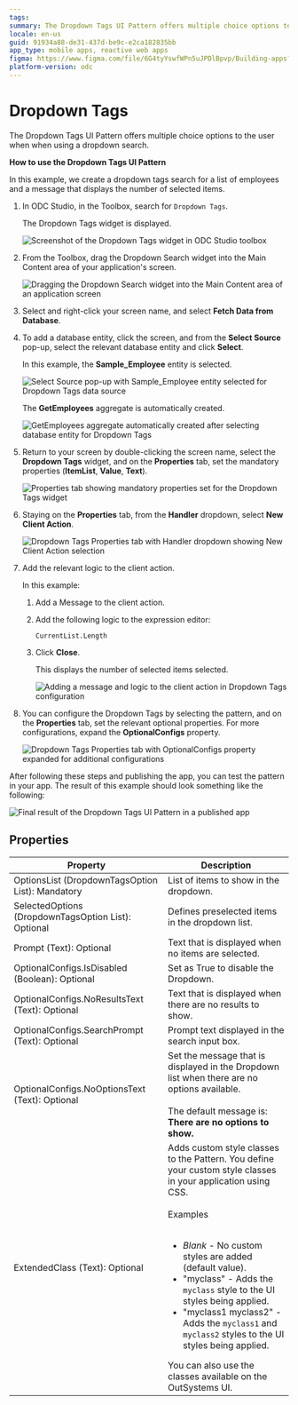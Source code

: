 ```yaml
---
tags:
summary: The Dropdown Tags UI Pattern offers multiple choice options to the user when using a dropdown search.
locale: en-us
guid: 91934a88-de31-437d-be9c-e2ca182835bb
app_type: mobile apps, reactive web apps
figma: https://www.figma.com/file/6G4tyYswfWPn5uJPDlBpvp/Building-apps?type=design&node-id=3203%3A15084&t=ZwHw8hXeFhwYsO5V-1
platform-version: odc
---
```

# Dropdown Tags

The Dropdown Tags UI Pattern offers multiple choice options to the user when when using a dropdown search.

**How to use the Dropdown Tags UI Pattern**

In this example, we create a dropdown tags search for a list of employees and a message that displays the number of selected items.

1. In ODC Studio, in the Toolbox, search for `Dropdown Tags`.

    The Dropdown Tags widget is displayed.

    ![Screenshot of the Dropdown Tags widget in ODC Studio toolbox](images/dropdowntags-widget-ss.png "Dropdown Tags Widget in ODC Studio")

1. From the Toolbox, drag the Dropdown Search widget into the Main Content area of your application's screen.

    ![Dragging the Dropdown Search widget into the Main Content area of an application screen](images/dropdowntags-drag-ss.png "Dragging Widget to Screen")

1. Select and right-click your screen name, and select **Fetch Data from Database**.

1. To add a database entity, click the screen, and from the **Select Source** pop-up, select the relevant database entity and click **Select**.

    In this example, the **Sample_Employee** entity is selected. 

    ![Select Source pop-up with Sample_Employee entity selected for Dropdown Tags data source](images/dropdowntags-source-ss.png "Selecting Database Entity")

    The **GetEmployees** aggregate is automatically created.

    ![GetEmployees aggregate automatically created after selecting database entity for Dropdown Tags](images/dropdowntags-aggregate-ss.png "Aggregate Automatically Created")

1. Return to your screen by double-clicking the screen name, select the **Dropdown Tags** widget, and on the **Properties** tab, set the mandatory properties (**ItemList**, **Value**, **Text**).

    ![Properties tab showing mandatory properties set for the Dropdown Tags widget](images/dropdowntags-mandprops-ss.png "Setting Mandatory Properties")

1. Staying on the **Properties** tab, from the **Handler** dropdown, select **New Client Action**.

    ![Dropdown Tags Properties tab with Handler dropdown showing New Client Action selection](images/dropdowntags-handler-ss.png "Creating New Client Action")

1. Add the relevant logic to the client action. 

    In this example:
    
    1. Add a Message to the client action.
    1. Add the following logic to the expression editor:

        `CurrentList.Length`

    1. Click **Close**. 
    
        This displays the number of selected items selected.

        ![Adding a message and logic to the client action in Dropdown Tags configuration](images/dropdowntags-message-ss.png "Adding Logic to Client Action")

1. You can configure the Dropdown Tags by selecting the pattern, and on the **Properties** tab, set the relevant optional properties. For more configurations, expand the **OptionalConfigs** property.

    ![Dropdown Tags Properties tab with OptionalConfigs property expanded for additional configurations](images/dropdowntags-properties-ss.png "Setting Optional Properties")

After following these steps and publishing the app, you can test the pattern in your app. The result of this example should look something like the following:

![Final result of the Dropdown Tags UI Pattern in a published app](images/dropdowntags-result.png "Dropdown Tags Result")

## Properties

| Property                                            | Description                                               |
|-----------------------------------------------------|-----------------------------------------------------------|
| OptionsList (DropdownTagsOption List): Mandatory    | List of items to show in the dropdown.                    |
| SelectedOptions (DropdownTagsOption List): Optional | Defines preselected items in the dropdown list.           |
| Prompt (Text): Optional                             | Text that is displayed when no items are selected.        |
| OptionalConfigs.IsDisabled (Boolean): Optional      | Set as True to disable the Dropdown.                      |
| OptionalConfigs.NoResultsText (Text): Optional      | Text that is displayed when there are no results to show. |
| OptionalConfigs.SearchPrompt (Text): Optional       | Prompt text displayed in the search input box.            |
| OptionalConfigs.NoOptionsText (Text): Optional      | Set the message that is displayed in the Dropdown list when there are no options available.<br/><br/>The default message is: **There are no options to show.** |
|ExtendedClass (Text): Optional | Adds custom style classes to the Pattern. You define your custom style classes in your application using CSS.<br/><br/>Examples<br/><br/> <ul><li>_Blank_ - No custom styles are added (default value).</li><li>"myclass" - Adds the ``myclass`` style to the UI styles being applied.</li><li>"myclass1 myclass2" - Adds the ``myclass1`` and ``myclass2`` styles to the UI styles being applied.</li></ul>You can also use the classes available on the OutSystems UI. |
